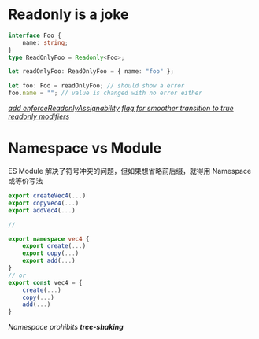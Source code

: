 # Readonly is a joke

```ts
interface Foo {
    name: string;
}
type ReadOnlyFoo = Readonly<Foo>;

let readOnlyFoo: ReadOnlyFoo = { name: "foo" };

let foo: Foo = readOnlyFoo; // should show a error
foo.name = ""; // value is changed with no error either
```

*[add enforceReadonlyAssignability flag for smoother transition to true readonly modifiers](https://github.com/Microsoft/TypeScript/issues/13002)*

# Namespace vs Module
ES Module 解决了符号冲突的问题，但如果想省略前后缀，就得用 Namespace 或等价写法
```ts
export createVec4(...)
export copyVec4(...)
export addVec4(...)

//

export namespace vec4 {
    export create(...)
    export copy(...)
    export add(...)
}
// or
export const vec4 = {
    create(...)
    copy(...)
    add(...)
}
```
*Namespace prohibits **tree-shaking***